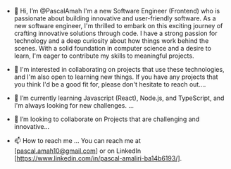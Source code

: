 - 👋 Hi, I’m @PascalAmah
  I'm a new Software Engineer (Frontend) who is passionate about building innovative and user-friendly software. As a new software engineer, I'm thrilled to embark on this exciting journey of crafting innovative solutions through code.
  I have a strong passion for technology and a deep curiosity about how things work behind the scenes. With a solid foundation in computer science and a desire to learn, I'm eager to contribute my skills to meaningful projects.

- 👀 I'm interested in collaborating on projects that use these technologies, and I'm also open to learning new things. If you have any projects that you think I'd be a good fit for, please don't hesitate to reach out....

- 🌱 I’m currently learning Javascript (React), Node.js, and TypeScript, and I'm always looking for new challenges. ...
- 💞️ I’m looking to collaborate on
  Projects that are challenging and innovative...
- 📫 How to reach me ...
  You can reach me at [pascal.amah10@gmail.com] or on LinkedIn [https://www.linkedin.com/in/pascal-amaliri-ba14b6193/].
